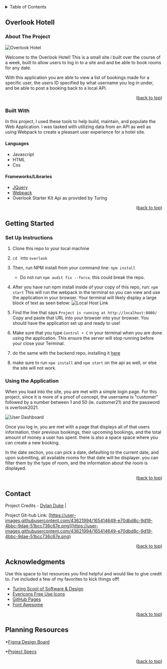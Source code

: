 
<!-- TABLE OF CONTENTS -->
<details>
  <summary>Table of Contents</summary>
  <ol>
    <li>
      <a href="#about-the-project">About The Project</a>
      <ul>
        <li><a href="#built-with">Built With</a></li>
      </ul>
    </li>
    <li>
      <a href="#getting-started">Getting Started</a>
      <a href="#using-the-application">Using the Application</a>
    </li>
    <li><a href="#contact">Contact</a></li>
    <li><a href="#acknowledgments">Acknowledgments</a></li>
    <li><a href="#planning-resources">Planning Resources</a></li>
  </ol>
</details>


<!-- ABOUT THE PROJECT -->
## Overlook Hotell

### About The Project

![Overlook Hotel](https://user-images.githubusercontent.com/43621994/165414371-897e2469-ad41-4705-87fc-1fc53348452a.png)

Welcome to the Overlook Hotel! This is a small site i built over the course of a week, built to allow
users to log in to a site and and be able to book rooms for any date.

With this application you are able to view a list of bookings made for a specific user, the users ID 
specified by what username you log in under, and be able to post a booking back to a local API.


<p align="right">(<a href="#top">back to top</a>)</p>



### Built With

In this project, I used these tools to help build, maintain, and populate the Web Application.
I was tasked with utilizing data from an API as well as using Webpack to create a pleasant user experience
for a hotel site.

#### Languages
* Javascript
* HTML
* Css

#### Frameworks/Libraries
* [JQuery](https://jquery.com)
* [Webpack](https://webpack.js.org/)
* Overlook Starter Kit Api as provided by Turing


<p align="right">(<a href="#top">back to top</a>)</p>



<!-- GETTING STARTED -->
## Getting Started

### Set Up Instructions
1. Clone this repo to your local machine
2. `cd ` into `overlook`
3. Then, run NPM install from your command line: `npm install `
    - Do not run `npm audit fix --force`. this could break the repo.
4. After you have run npm install inside of your copy of this repo, run:
`npm start`
This will run the webpack in the terminal so you can view and use the application in your browser. Your terminal will likely display a large block of text as seen below:
![Local Host Link](https://user-images.githubusercontent.com/43621994/161456081-7910945b-f2df-4167-a487-3d40cf2498fe.png)

5. Find the line that says `Project is running at http://localhost:8080/` Copy and paste that URL into your browser into your browser. You should have the application set up and ready to use!

6. Make sure that you type `Control + C` in your terminal when you are done using the application. This ensure the server will stop running before your close your Terminal.

7. do the same with the backend repo, installing it [here](https://github.com/turingschool-examples/overlook-api)

8. make sure to run `npm install` and `npm start` on the api as well, or else the site will not work.

### Using the Application

When you load into the site, you are met with a simple login page. For this project, since it is more of a proof of concept, the username is "customer" followed by a number between 1 and 50 (ie. customer21)
and the password is overlook2021.

![User Dashboard](https://user-images.githubusercontent.com/43621994/165417952-a5b941fa-e3e3-434b-82aa-847da4a3addf.png)

Once you log in, you are met with a page that displays all of that users information, their previous bookings, their upcoming bookings, and the total amount of money a user has spent. there is also a space  space where you can create a new booking.

In the date section, you can pick a date, defaulting to the current date, and upon submitting,
all available rooms for that date will be displayer. you can filter them by the type of room, and the information about the room is displayed.


<p align="right">(<a href="#top">back to top</a>)</p>

<!-- CONTACT -->
## Contact

Project Credits -
[Dylan Duke](https://github.com/laytonmaes) |

Project Git-hub Link: [https://user-images.githubusercontent.com/43621994/165414649-e70dbd8c-9d19-4bbc-9dae-51bcc736c67e.png](https://user-images.githubusercontent.com/43621994/165414649-e70dbd8c-9d19-4bbc-9dae-51bcc736c67e.png)



<p align="right">(<a href="#top">back to top</a>)</p>



<!-- ACKNOWLEDGMENTS -->
## Acknowledgments

Use this space to list resources you find helpful and would like to give credit to. I've included a few of my favorites to kick things off!

* [Turing Scool of Software & Design](https://turing.edu/)
* [Evericons Free Use Icons](https://www.figma.com/file/8YZVHqvryXV7hIY30fYAvw/Evericons-(Copy)?node-id=0%3A1)
* [GitHub Pages](https://pages.github.com)
* [Font Awesome](https://fontawesome.com)


<p align="right">(<a href="#top">back to top</a>)</p>


<!-- PLANNING RESOURCES -->
## Planning Resources
<!-- WIREFRAME -->

*[Figma Design Board](https://www.figma.com/file/DmPUi7zGkvYjH6UzkwDL7J/overlook?node-id=0%3A1)

*[Project Specs](https://frontend.turing.edu/projects/whats-cookin-part-one.html)



<p align="right">(<a href="#top">back to top</a>)</p>
